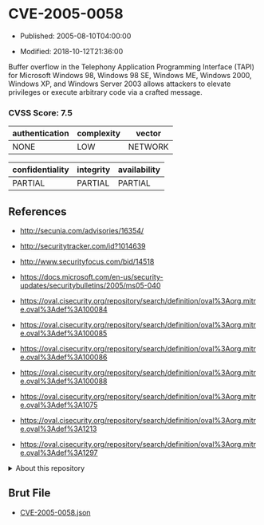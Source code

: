 # CVE-2005-0058

- Published: 2005-08-10T04:00:00

- Modified: 2018-10-12T21:36:00

Buffer overflow in the Telephony Application Programming Interface (TAPI) for Microsoft Windows 98, Windows 98 SE, Windows ME, Windows 2000, Windows XP, and Windows Server 2003 allows attackers to elevate privileges or execute arbitrary code via a crafted message.

### CVSS Score: **7.5**

| authentication | complexity | vector |
| --- | --- | --- |
| NONE | LOW | NETWORK |

| confidentiality | integrity | availability |
| --- | --- | --- |
| PARTIAL | PARTIAL | PARTIAL |

## References

* http://secunia.com/advisories/16354/

* http://securitytracker.com/id?1014639

* http://www.securityfocus.com/bid/14518

* https://docs.microsoft.com/en-us/security-updates/securitybulletins/2005/ms05-040

* https://oval.cisecurity.org/repository/search/definition/oval%3Aorg.mitre.oval%3Adef%3A100084

* https://oval.cisecurity.org/repository/search/definition/oval%3Aorg.mitre.oval%3Adef%3A100085

* https://oval.cisecurity.org/repository/search/definition/oval%3Aorg.mitre.oval%3Adef%3A100086

* https://oval.cisecurity.org/repository/search/definition/oval%3Aorg.mitre.oval%3Adef%3A100088

* https://oval.cisecurity.org/repository/search/definition/oval%3Aorg.mitre.oval%3Adef%3A1075

* https://oval.cisecurity.org/repository/search/definition/oval%3Aorg.mitre.oval%3Adef%3A1213

* https://oval.cisecurity.org/repository/search/definition/oval%3Aorg.mitre.oval%3Adef%3A1297

<details>
<summary>About this repository</summary> 

  This repository is part of the project [Live Hack CVE](https://github.com/Live-Hack-CVE). Main website can be found [www.live-hack.org](https://www.live-hack.org) 
  
  Made by [Sn0wAlice](https://github.com/Sn0wAlice) for the people that care about security and need to have a feed of the latest CVEs. Hope you enjoy it, don't forget to star the repo and follow me on [Twitter](https://twitter.com/Sn0wAlice) and [Github](https://github.com/Sn0wAlice). And that is my [personnal website](https://www.alice-snow.me/)

  - [Home Page](https://github.com/Live-Hack-CVE)
  - [Framework](https://github.com/Live-Hack-CVE/cve-framework)
  - [CVE database](https://github.com/Live-Hack-CVE/full_database)
  - [Changelog](https://github.com/Live-Hack-CVE/Changelog)
</details>

## Brut File

* [CVE-2005-0058.json](https://raw.githubusercontent.com/Live-Hack-CVE/full_database/main/cves/2005/CVE-2005-0058.json)

